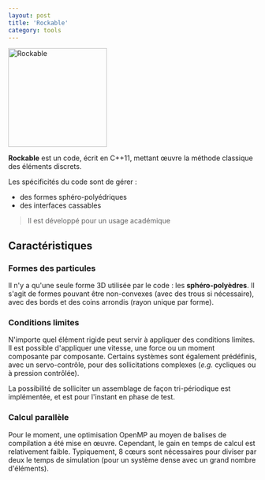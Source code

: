 ```yaml
---
layout: post
title: 'Rockable'
category: tools
---
```


<img src="{{ site.baseurl }}/public/img/RockableLogo96dpi.png" alt="Rockable" width="200px"/>

**Rockable** est un code, écrit en C++11, mettant œuvre la méthode classique des éléments discrets. 

Les spécificités du code sont de gérer :

 - des formes sphéro-polyédriques 
 - des interfaces cassables

> Il est développé pour un usage académique

## Caractéristiques

### Formes des particules

Il n'y a qu'une seule forme 3D utilisée par le code : les **sphéro-polyèdres**. Il s'agit de formes pouvant être non-convexes (avec des trous si nécessaire), avec des bords et des coins arrondis (rayon unique par forme). 

### Conditions limites

N'importe quel élément rigide peut servir à appliquer des conditions limites. Il est possible d'appliquer une vitesse, une force ou un moment composante par composante. Certains systèmes sont également prédéfinis, avec un servo-contrôle, pour des sollicitations complexes (*e.g.* cycliques ou à pression contrôlée).

La possibilité de solliciter un assemblage de façon tri-périodique est implémentée, et est pour l'instant en phase de test.

### Calcul parallèle

Pour le moment, une optimisation OpenMP au moyen de balises de compilation a été mise en œuvre. Cependant, le gain en temps de calcul est relativement faible. Typiquement, 8 cœurs sont nécessaires pour diviser par deux le temps de simulation (pour un système dense avec un grand nombre d'éléments).

